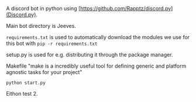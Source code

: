 A discord bot in python using [https://github.com/Rapptz/discord.py](Discord.py).

Main bot directory is Jeeves.

`requirements.txt` is used to automatically download the modules we use for this bot with `pip -r requirements.txt`

setup.py is used for e.g. distributing it through the package manager.

Makefile "make is a incredibly useful tool for defining generic and platform agnostic tasks for your project"

`python start.py`


Eithon test 2.
